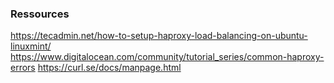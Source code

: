 ### Ressources

https://tecadmin.net/how-to-setup-haproxy-load-balancing-on-ubuntu-linuxmint/
https://www.digitalocean.com/community/tutorial_series/common-haproxy-errors
https://curl.se/docs/manpage.html
